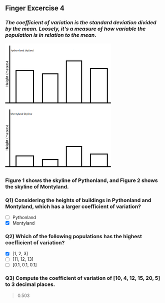 ## Finger Excercise 4

### *The coefficient of variation is the standard deviation divided by the mean. Loosely, it's a measure of how variable the population is in relation to the mean.*

<img src='img1.png' height='400'>

### Figure 1 shows the skyline of Pythonland, and Figure 2 shows the skyline of Montyland.

### Q1) Considering the heights of buildings in Pythonland and Montyland, which has a larger coefficient of variation?


- [ ] Pythonland
- [x] Montyland

### Q2) Which of the following populations has the highest coefficient of variation?

- [x] [1, 2, 3]
- [ ] [11, 12, 13]
- [ ] [0.1, 0.1, 0.1]

### Q3) Compute the coefficient of variation of [10, 4, 12, 15, 20, 5] to 3 decimal places.
>0.503